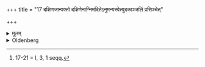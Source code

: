+++
title = "17 दक्षिणजान्वक्तो दक्षिणेनाग्निमदितेऽनुमन्यस्वेत्युदकाञ्जलिं प्रसिञ्चेत्"

+++

<details><summary>मूलम्</summary>

दक्षिणजान्वक्तो दक्षिणेनाग्निमदितेऽनुमन्यस्वेत्युदकाञ्जलिं प्रसिञ्चेत् १७
</details>

<details><summary>Oldenberg</summary>

17 [^fn_982]. Bending his right knee he should pour out to the south of the fire his joined hands full of water with (the words), 'Aditi! Give thy consent!'

[^fn_982]: 17-21 = I, 3, 1 seqq.
</details>
